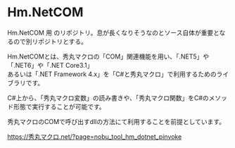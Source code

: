 # Hm.NetCOM
Hm.NetCOM 用 のリポジトリ。息が長くなりそうなのとソース自体が重要となるので別リポジトリとする。

Hm.NetCOMとは、秀丸マクロの「COM」関連機能を用い、「.NET5」や「.NET6」や「.NET Core3.1」  
あるいは「.NET Framework 4.x」を「C#と秀丸マクロ」で利用するためのライブラリです。  


C#上から、「秀丸マクロ変数」の読み書きや、「秀丸マクロ関数」をC#のメソッド形態で実行することが可能です。  

秀丸マクロのCOMで呼び出すdllの方法にて利用することを前提としています。  

https://秀丸マクロ.net/?page=nobu_tool_hm_dotnet_pinvoke